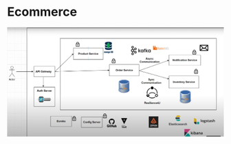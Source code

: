# Ecommerce
<img src="https://raw.githubusercontent.com/hakandereli/Ecommerce/master/product-service/src/main/resources/documentation/img/architecture.png"/>
